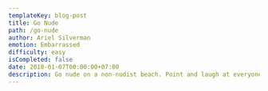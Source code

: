 ```yaml
---
templateKey: blog-post
title: Go Nude
path: /go-nude
author: Ariel Silverman
emotion: Embarrassed
difficulty: easy
isCompleted: false
date: 2018-01-07T00:00:00+07:00
description: Go nude on a non-nudist beach. Point and laugh at everyone else
---
```


